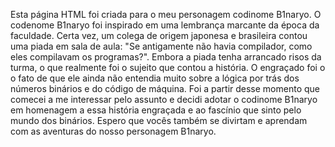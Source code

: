 Esta página HTML foi criada para o meu personagem codinome B1naryo.
O codenome B1naryo foi inspirado em uma lembrança marcante da época da faculdade. Certa vez, um colega de origem japonesa e brasileira contou uma piada em sala de aula: "Se antigamente não havia compilador, como eles compilavam os programas?". Embora a piada tenha arrancado risos da turma, o que realmente foi o sujeito que contou a história. O engraçado foi o o fato de que ele ainda não entendia muito sobre a lógica por trás dos números binários e do código de máquina. Foi a partir desse momento que comecei a me interessar pelo assunto e decidi adotar o codinome B1naryo em homenagem a essa história engraçada e ao fascínio que sinto pelo mundo dos binários. Espero que vocês também se divirtam e aprendam com as aventuras do nosso personagem B1naryo.



<!--
**B1naryo/B1naryo** is a ✨ _special_ ✨ repository because its `README.md` (this file) appears on your GitHub profile.

Here are some ideas to get you started:

- 🔭 I’m currently working on ...
- 🌱 I’m currently learning ...
- 👯 I’m looking to collaborate on ...
- 🤔 I’m looking for help with ...
- 💬 Ask me about ...
- 📫 How to reach me: ...
- 😄 Pronouns: ...
- ⚡ Fun fact: ...
-->
